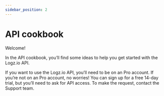 ```yaml
---
sidebar_position: 2
---
```


# API cookbook

Welcome!

In the API cookbook, you’ll find some ideas to help you get started with the Logz.io API.

If you want to use the Logz.io API, you’ll need to be on an Pro account. If you’re not on an Pro account, no worries! You can sign up for a free 14-day trial, but you’ll need to ask for API access. To make the request, contact the Support team.